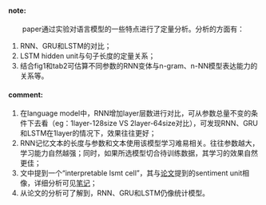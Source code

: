 #### note:
&emsp;&emsp;paper通过实验对语言模型的一些特点进行了定量分析。分析的方面有：
  1. RNN、GRU和LSTM的对比；
  2. LSTM hidden unit与句子长度的定量关系；
  3. 结合fig1和tab2可估算不同参数的RNN变体与n-gram、n-NN模型表达能力的关系等。

#### comment:
  1. 在language model中，RNN增加layer层数进行对比，可从参数总量不变的条件下去看（eg：1layer-128size VS 2layer-64size对比），可发现RNN、GRU和LSTM在1layer的情况下，效果往往更好；
  2. RNN记忆文本的长度与参数和文本使用该模型学习难易相关。往往参数越大，学习能力自然越强；同时，如果所选模型切合待训练数据，其学习的效果自然更佳；
  3. 文中提到一个“interpretable lsmt cell”，其与[论文](http://de.arxiv.org/pdf/1704.01444)提到的sentiment unit相像，详细分析可见[笔记](https://github.com/xwzhong/papernote/blob/master/neural%20network/Learning%20to%20Generate%20Reviews%20and%20Discovering%20Sentiment.md)；
  4. 从论文的分析可了解到，RNN、GRU和LSTM仍像统计模型。
